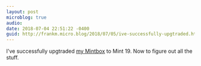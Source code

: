 ```yaml
---
layout: post
microblog: true
audio: 
date: 2018-07-04 22:51:22 -0400
guid: http://frankm.micro.blog/2018/07/05/ive-successfully-upgtraded.html
---
```

I've successfully upgtraded [my Mintbox](http://www.fit-pc.com/web/products/mintbox/mintbox-mini-pro/) to Mint 19. Now to figure out all the stuff.
